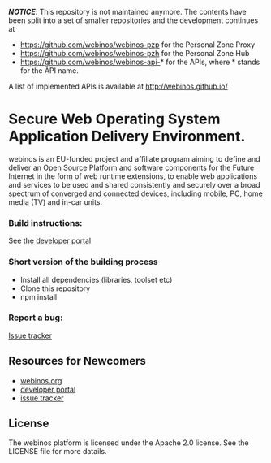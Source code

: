 ***NOTICE***: This repository is not maintained anymore. The contents have been split into a set of smaller repositories and the development continues at

* https://github.com/webinos/webinos-pzp for the Personal Zone Proxy
* https://github.com/webinos/webinos-pzh for the Personal Zone Hub
* https://github.com/webinos/webinos-api-* for the APIs, where * stands for the API name. 

A list of implemented APIs is available at http://webinos.github.io/



Secure Web Operating System Application Delivery Environment.
===

webinos is an EU-funded project and affiliate program aiming to define and deliver an
Open Source Platform and software components for the Future Internet in the form of
web runtime extensions, to enable web applications and services to be used and shared
consistently and securely over a broad spectrum of converged and connected devices,
including mobile, PC, home media (TV) and in-car units.

### Build instructions:

See [the developer portal](https://developer.webinos.org)

### Short version of the building process

* Install all dependencies (libraries, toolset etc)
* Clone this repository
* npm install

### Report a bug:

[Issue tracker](http://jira.webinos.org/browse/WP)

Resources for Newcomers
---
  - [webinos.org](https://www.webinos.org)
  - [developer portal](https://developer.webinos.org/)
  - [issue tracker](http://jira.webinos.org/browse/WP)
  
## License

The webinos platform is licensed under the Apache 2.0 license. See the LICENSE file for more datails.
